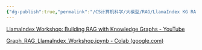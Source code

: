 ```yaml
---
{"dg-publish":true,"permalink":"/CS计算机科学/大模型/RAG/LlamaIndex KG RAG/","created":"2024-04-12T14:20:22.842+08:00","updated":"2024-04-24T00:07:02.212+08:00"}
---
```



[LlamaIndex Workshop: Building RAG with Knowledge Graphs - YouTube](https://www.youtube.com/watch?v=hb8uT-VBEwQ)

[Graph_RAG_LlamaIndex_Workshop.ipynb - Colab (google.com)](https://colab.research.google.com/drive/1tLjOg2ZQuIClfuWrAC2LdiZHCov8oUbs)
